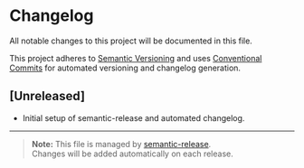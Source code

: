 # Changelog

All notable changes to this project will be documented in this file.

This project adheres to [Semantic Versioning](https://semver.org/) and uses [Conventional Commits](https://www.conventionalcommits.org/) for automated versioning and changelog generation.

## [Unreleased]

- Initial setup of semantic-release and automated changelog.

---

> **Note:** This file is managed by [semantic-release](https://github.com/semantic-release/semantic-release).  
> Changes will be added automatically on each release.